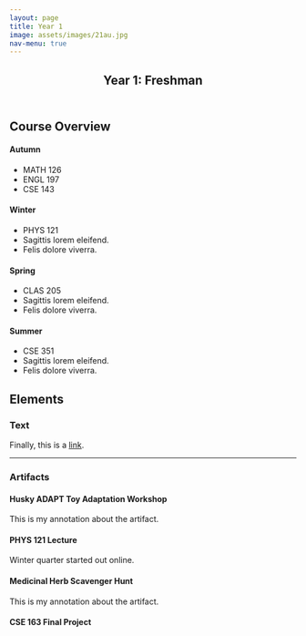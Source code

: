 ```yaml
---
layout: page
title: Year 1
image: assets/images/21au.jpg
nav-menu: true
---
```


<!-- Main -->
<div id="main" class="alt">

<!-- One -->
<section id="one">
	<div class="inner">
		<header class="major">
			<h1>Year 1: Freshman</h1>
		</header>

<!-- Content -->
<h2 id="content">Course Overview</h2>
<div class="box">
	<div class="row">
	<div class="3u">
		<h4>Autumn</h4>
		<ul>
			<li>MATH 126</li>
			<li>ENGL 197</li>
			<li>CSE 143</li>
		</ul>
	</div>
	<div class="3u">
		<h4>Winter</h4>
		<ul>
			<li>PHYS 121</li>
			<li>Sagittis lorem eleifend.</li>
			<li>Felis dolore viverra.</li>
		</ul>
	</div>
	<div class="3u">
		<h4>Spring</h4>
		<ul>
			<li>CLAS 205</li>
			<li>Sagittis lorem eleifend.</li>
			<li>Felis dolore viverra.</li>
		</ul>
	</div>
	<div class="3u">
		<h4>Summer</h4>
		<ul>
			<li>CSE 351</li>
			<li>Sagittis lorem eleifend.</li>
			<li>Felis dolore viverra.</li>
		</ul>
	</div>
	</div>
</div>

<!-- Elements -->
<h2 id="elements">Elements</h2>

<!-- Text stuff -->
<h3>Text</h3>
<p>Finally, this is a <a href="#">link</a>.</p>

<hr />

<!-- Artifact -->
<h3>Artifacts</h3>
<div class="row">
<h4>Husky ADAPT Toy Adaptation Workshop</h4>
<p><span class="image left"><img src="{% link assets/images/21au_husky_adapt.jpg %}" alt="" /></span>This is my annotation about the artifact.</p>
</div>

<div class="row">
<h4>PHYS 121 Lecture</h4>
<p><span class="image left"><img src="{% link assets/images/22wi_phys.jpg %}" alt="" /></span>Winter quarter started out online.</p>
</div>

<div class="row">
<h4>Medicinal Herb Scavenger Hunt</h4>
<p><span class="image left"><img src="{% link assets/images/22sp_clas205.png %}" alt="" /></span>This is my annotation about the artifact.</p>
</div>

<div class="row">
<h4>CSE 163 Final Project</h4>
<object data="/assets/pdfs/22su_cse163.pdf" width="1000" height="1000" type='application/pdf'></object>
</div>

</div>
</section>

</div>
